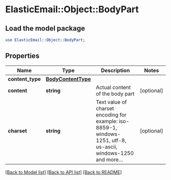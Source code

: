 # ElasticEmail::Object::BodyPart

## Load the model package
```perl
use ElasticEmail::Object::BodyPart;
```

## Properties
Name | Type | Description | Notes
------------ | ------------- | ------------- | -------------
**content_type** | [**BodyContentType**](BodyContentType.md) |  | 
**content** | **string** | Actual content of the body part | [optional] 
**charset** | **string** | Text value of charset encoding for example: iso-8859-1, windows-1251, utf-8, us-ascii, windows-1250 and more… | [optional] 

[[Back to Model list]](../README.md#documentation-for-models) [[Back to API list]](../README.md#documentation-for-api-endpoints) [[Back to README]](../README.md)


